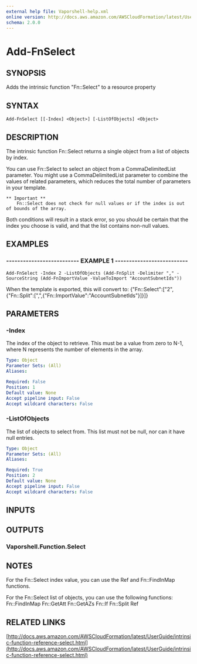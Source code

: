 ```yaml
---
external help file: Vaporshell-help.xml
online version: http://docs.aws.amazon.com/AWSCloudFormation/latest/UserGuide/intrinsic-function-reference-select.html
schema: 2.0.0
---
```


# Add-FnSelect

## SYNOPSIS
Adds the intrinsic function "Fn::Select" to a resource property

## SYNTAX

```
Add-FnSelect [[-Index] <Object>] [-ListOfObjects] <Object>
```

## DESCRIPTION
The intrinsic function Fn::Select returns a single object from a list of objects by index.

You can use Fn::Select to select an object from a CommaDelimitedList parameter.
You might use a CommaDelimitedList parameter to combine the values of related parameters, which reduces the total number of parameters in your template.

    ** Important **
        Fn::Select does not check for null values or if the index is out of bounds of the array.
Both conditions will result in a stack error, so you should be certain that the index you choose is valid, and that the list contains non-null values.

## EXAMPLES

### -------------------------- EXAMPLE 1 --------------------------
```
Add-FnSelect -Index 2 -ListOfObjects (Add-FnSplit -Delimiter "," -SourceString (Add-FnImportValue -ValueToImport "AccountSubnetIds"))
```

When the template is exported, this will convert to: {"Fn::Select":\["2",{"Fn::Split":\[",",{"Fn::ImportValue":"AccountSubnetIds"}\]}\]}

## PARAMETERS

### -Index
The index of the object to retrieve.
This must be a value from zero to N-1, where N represents the number of elements in the array.

```yaml
Type: Object
Parameter Sets: (All)
Aliases: 

Required: False
Position: 1
Default value: None
Accept pipeline input: False
Accept wildcard characters: False
```

### -ListOfObjects
The list of objects to select from.
This list must not be null, nor can it have null entries.

```yaml
Type: Object
Parameter Sets: (All)
Aliases: 

Required: True
Position: 2
Default value: None
Accept pipeline input: False
Accept wildcard characters: False
```

## INPUTS

## OUTPUTS

### Vaporshell.Function.Select

## NOTES
For the Fn::Select index value, you can use the Ref and Fn::FindInMap functions.

For the Fn::Select list of objects, you can use the following functions:
    Fn::FindInMap
    Fn::GetAtt
    Fn::GetAZs
    Fn::If
    Fn::Split
    Ref

## RELATED LINKS

[http://docs.aws.amazon.com/AWSCloudFormation/latest/UserGuide/intrinsic-function-reference-select.html](http://docs.aws.amazon.com/AWSCloudFormation/latest/UserGuide/intrinsic-function-reference-select.html)

